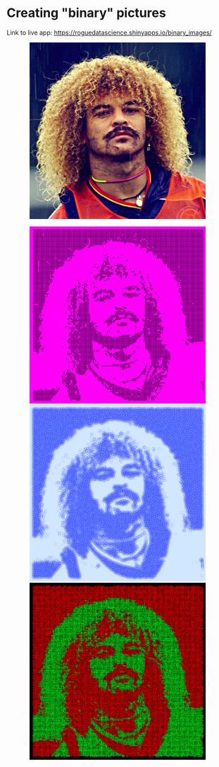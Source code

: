 # Creating "binary" pictures

Link to live app: https://roguedatascience.shinyapps.io/binary_images/

<p align="center">
  <img src="pibe_example/pibe_original.jpg" width="400"/>
</p>

<p align="center">
  <img src="pibe_example/pibe1.png" width="400"/>
  <img src="pibe_example/pibe2.png" width="400"/>
  <img src="pibe_example/pibe3.png" width="400"/>
</p>


